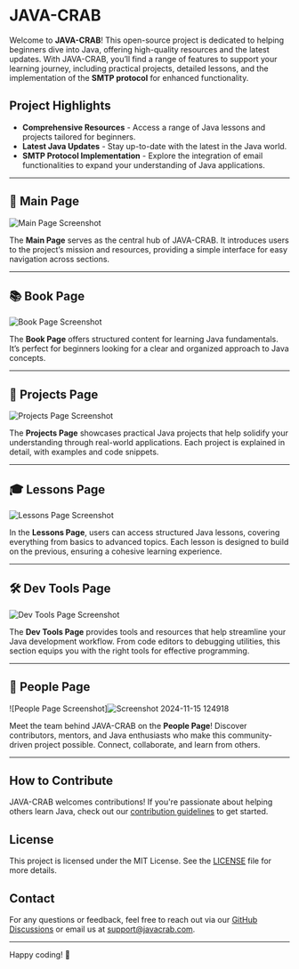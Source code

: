 # JAVA-CRAB

Welcome to **JAVA-CRAB**! This open-source project is dedicated to helping beginners dive into Java, offering high-quality resources and the latest updates. With JAVA-CRAB, you’ll find a range of features to support your learning journey, including practical projects, detailed lessons, and the implementation of the **SMTP protocol** for enhanced functionality.

## Project Highlights

- **Comprehensive Resources** - Access a range of Java lessons and projects tailored for beginners.
- **Latest Java Updates** - Stay up-to-date with the latest in the Java world.
- **SMTP Protocol Implementation** - Explore the integration of email functionalities to expand your understanding of Java applications.

---

## 📜 Main Page
![Main Page Screenshot](https://github.com/user-attachments/assets/e822893e-74f3-4adc-807e-c9a2947a2ce5)

The **Main Page** serves as the central hub of JAVA-CRAB. It introduces users to the project’s mission and resources, providing a simple interface for easy navigation across sections.

---

## 📚 Book Page
![Book Page Screenshot](https://github.com/user-attachments/assets/f5d570ab-87a5-41e0-8917-506b497d1d43)

The **Book Page** offers structured content for learning Java fundamentals. It’s perfect for beginners looking for a clear and organized approach to Java concepts.

---

## 🚀 Projects Page
![Projects Page Screenshot](https://github.com/user-attachments/assets/0e99f39a-bb17-4638-a6f8-701dd922fe21)

The **Projects Page** showcases practical Java projects that help solidify your understanding through real-world applications. Each project is explained in detail, with examples and code snippets.

---

## 🎓 Lessons Page
![Lessons Page Screenshot](https://github.com/user-attachments/assets/b0e94151-0665-46f9-9cb2-51686f39a15d)

In the **Lessons Page**, users can access structured Java lessons, covering everything from basics to advanced topics. Each lesson is designed to build on the previous, ensuring a cohesive learning experience.

---

## 🛠 Dev Tools Page
![Dev Tools Page Screenshot](https://github.com/user-attachments/assets/d3eda569-b648-4a45-a7fa-44c416e8dca6)

The **Dev Tools Page** provides tools and resources that help streamline your Java development workflow. From code editors to debugging utilities, this section equips you with the right tools for effective programming.

---

## 👥 People Page


![People Page Screenshot]![Screenshot 2024-11-15 124918](https://github.com/user-attachments/assets/a1cdaff0-3dba-492f-a18e-88c8a0cc6b5c)

Meet the team behind JAVA-CRAB on the **People Page**! Discover contributors, mentors, and Java enthusiasts who make this community-driven project possible. Connect, collaborate, and learn from others.

---

## How to Contribute

JAVA-CRAB welcomes contributions! If you're passionate about helping others learn Java, check out our [contribution guidelines](CONTRIBUTING.md) to get started.

## License

This project is licensed under the MIT License. See the [LICENSE](LICENSE.md) file for more details.

## Contact

For any questions or feedback, feel free to reach out via our [GitHub Discussions](https://github.com/JAVA-CRAB/discussions) or email us at support@javacrab.com.

---

Happy coding! 🚀
